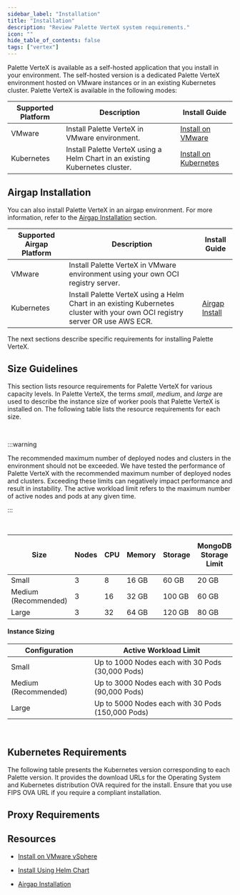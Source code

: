 ```yaml
---
sidebar_label: "Installation"
title: "Installation"
description: "Review Palette VerteX system requirements."
icon: ""
hide_table_of_contents: false
tags: ["vertex"]
---
```


Palette VerteX is available as a self-hosted application that you install in your environment. The self-hosted version
is a dedicated Palette VerteX environment hosted on VMware instances or in an existing Kubernetes cluster. Palette
VerteX is available in the following modes:

| **Supported Platform** | **Description**                                                              | **Install Guide**                                           |
| ---------------------- | ---------------------------------------------------------------------------- | ----------------------------------------------------------- |
| VMware                 | Install Palette VerteX in VMware environment.                                | [Install on VMware](./install-on-vmware/install.md)         |
| Kubernetes             | Install Palette VerteX using a Helm Chart in an existing Kubernetes cluster. | [Install on Kubernetes](./install-on-kubernetes/install.md) |

## Airgap Installation

You can also install Palette VerteX in an airgap environment. For more information, refer to the
[Airgap Installation](airgap/airgap.md) section.

| **Supported Airgap Platform** | **Description**                                                                                                               | **Install Guide**                                                          |
| ----------------------------- | ----------------------------------------------------------------------------------------------------------------------------- | -------------------------------------------------------------------------- |
| VMware                        | Install Palette VerteX in VMware environment using your own OCI registry server.                                              |
| Kubernetes                    | Install Palette VerteX using a Helm Chart in an existing Kubernetes cluster with your own OCI registry server OR use AWS ECR. | [Airgap Install](./install-on-kubernetes/airgap-install/airgap-install.md) |

The next sections describe specific requirements for installing Palette VerteX.

## Size Guidelines

This section lists resource requirements for Palette VerteX for various capacity levels. In Palette VerteX, the terms
_small_, _medium_, and _large_ are used to describe the instance size of worker pools that Palette VerteX is installed
on. The following table lists the resource requirements for each size.

<br />

:::warning

The recommended maximum number of deployed nodes and clusters in the environment should not be exceeded. We have tested
the performance of Palette VerteX with the recommended maximum number of deployed nodes and clusters. Exceeding these
limits can negatively impact performance and result in instability. The active workload limit refers to the maximum
number of active nodes and pods at any given time.

:::

<br />

| **Size**             | **Nodes** | **CPU** | **Memory** | **Storage** | **MongoDB Storage Limit** | **MongoDB Memory Limit** | **MongoDB CPU Limit** | **Total Deployed Nodes** | **Deployed Clusters with 10 Nodes** |
| -------------------- | --------- | ------- | ---------- | ----------- | ------------------------- | ------------------------ | --------------------- | ------------------------ | ----------------------------------- |
| Small                | 3         | 8       | 16 GB      | 60 GB       | 20 GB                     | 4 GB                     | 2                     | 1000                     | 100                                 |
| Medium (Recommended) | 3         | 16      | 32 GB      | 100 GB      | 60 GB                     | 8 GB                     | 4                     | 3000                     | 300                                 |
| Large                | 3         | 32      | 64 GB      | 120 GB      | 80 GB                     | 12 GB                    | 6                     | 5000                     | 500                                 |

#### Instance Sizing

| **Configuration**    | **Active Workload Limit**                         |
| -------------------- | ------------------------------------------------- |
| Small                | Up to 1000 Nodes each with 30 Pods (30,000 Pods)  |
| Medium (Recommended) | Up to 3000 Nodes each with 30 Pods (90,000 Pods)  |
| Large                | Up to 5000 Nodes each with 30 Pods (150,000 Pods) |

<br />

## Kubernetes Requirements

The following table presents the Kubernetes version corresponding to each Palette version. It provides the download URLs
for the Operating System and Kubernetes distribution OVA required for the install. Ensure that you use FIPS OVA URL if
you require a <VersionedLink text="FIPS" url="/vertex/fips/" /> compliant installation.

<PartialsComponent category="self-hosted" name="kubernetes-palette-versions" />

## Proxy Requirements

<PartialsComponent category="self-hosted" name="required-domains" edition="VerteX" />

## Resources

- [Install on VMware vSphere](install-on-vmware/install-on-vmware.md)

- [Install Using Helm Chart](install-on-kubernetes/install-on-kubernetes.md)

- [Airgap Installation](airgap/airgap.md)
